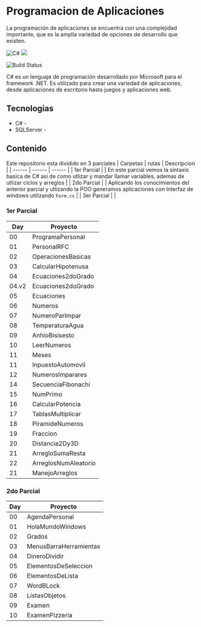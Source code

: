 # Programacion de Aplicaciones
La programación de aplicaciones se encuentra con una complejidad importante, que es la amplia variedad de opciones de desarrollo que existen.

![C#](https://img.shields.io/badge/C%23-239120?style=for-the-badge&logo=c-sharp&logoColor=white) 
![](https://img.shields.io/badge/.NET-5C2D91?style=for-the-badge&logo=.net&logoColor=white) 

![Build Status](https://travis-ci.org/joemccann/dillinger.svg?branch=master)

C# es un lenguaje de programación desarrollado por Microsoft para el framework .NET. Es utilizado para crear una variedad de aplicaciones, desde aplicaciones de escritorio hasta juegos y aplicaciones web. 

## Tecnologias

- C# - 
- SQLServer - 


## Contenido
Este repositorio esta dividido en 3 parciales 
| Carpetas | rutas | Descripcion |
| ------ | ------ | ------ |
| 1er Parcial | | En este parcial vemos la sintaxis basica de C# asi de como utlizar y mandar llamar variables, ademas de utlizar ciclos y arreglos |
| 2do Parcial | | Aplicando los conocimientos del anterior parcial y utlizando la POO generamos aplicaciones con Interfaz de windows utilizando `Form.cs` |
| 3er Parcial  | |

### 1er Parcial

| Day |Proyecto |
| ------ | ------ |
| 00 | ProgramaPersonal |
| 01 | PersonalRFC |
| 02 | OperacionesBasicas |
| 03 | CalcularHipotenusa |
| 04 | Ecuaciones2doGrado |
| 04.v2 | Ecuaciones2doGrado |
| 05 | Ecuaciones |
| 06 | Numeros |
| 07 | NumeroParImpar |
| 08 | TemperaturaAgua |
| 09 | AnhioBisisesto |
| 10 | LeerNumeros |
| 11 | Meses |
| 11 | InpuestoAutomovil |
| 12 | NumerosImparares |
| 14 | SecuenciaFibonachi |
| 15 | NumPrimo |
| 16 | CalcularPotencia |
| 17 | TablasMultiplicar |
| 18 | PiramideNumeros |
| 19 | Fraccion |
| 20 | Distancia2Dy3D |
| 21 | ArregloSumaResta |
| 22 | ArreglosNumAleatorio |
| 21 | ManejoArreglos |


### 2do Parcial

| Day |Proyecto |
| ------ | ------ |
| 00 | AgendaPersonal |
| 01 | HolaMundoWindows |
| 02 | Grados |
| 03 | MenusBarraHerramientas |
| 04 | DineroDividir |
| 05 | ElementosDeSeleccion |
| 06 | ElementosDeLista |
| 07 | WordBLock |
| 08 | ListasObjetos |
| 09 | Examen |
| 10 | ExamenPizzeria |


